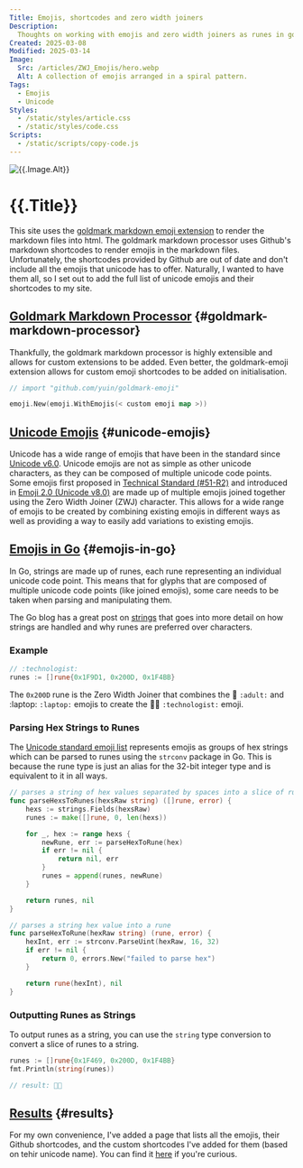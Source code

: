 ```yaml
---
Title: Emojis, shortcodes and zero width joiners
Description:
  Thoughts on working with emojis and zero width joiners as runes in go.
Created: 2025-03-08
Modified: 2025-03-14
Image:
  Src: /articles/ZWJ_Emojis/hero.webp
  Alt: A collection of emojis arranged in a spiral pattern.
Tags:
  - Emojis
  - Unicode
Styles:
  - /static/styles/article.css
  - /static/styles/code.css
Scripts:
  - /static/scripts/copy-code.js
---
```


![{{.Image.Alt}}]({{.Image.Src}})

# {{.Title}}

This site uses the [goldmark markdown emoji extension][goldmark-emoji-extension] to render the markdown files into html. The goldmark markdown processor uses Github's markdown shortcodes to render emojis in the markdown files. Unfortunately, the shortcodes provided by Github are out of date and don't include all the emojis that unicode has to offer. Naturally, I wanted to have them all, so I set out to add the full list of unicode emojis and their shortcodes to my site.

## [Goldmark Markdown Processor](#goldmark-markdown-processor) {#goldmark-markdown-processor}

Thankfully, the goldmark markdown processor is highly extensible and allows for custom extensions to be added. Even better, the goldmark-emoji extension allows for custom emoji shortcodes to be added on initialisation.

```go
// import "github.com/yuin/goldmark-emoji"

emoji.New(emoji.WithEmojis(< custom emoji map >))
```

## [Unicode Emojis](#unicode-emojis) {#unicode-emojis}

Unicode has a wide range of emojis that have been in the standard since [Unicode v6.0][unicode-6.0].
Unicode emojis are not as simple as other unicode characters, as they can be composed of multiple unicode code points.
Some emojis first proposed in [Technical Standard (#51-R2)][emoji-zwj-earliest-draft] and introduced in [Emoji 2.0 (Unicode v8.0)][unicode-8.0] are made up of multiple emojis joined together using the Zero Width Joiner (ZWJ) character.
This allows for a wide range of emojis to be created by combining existing emojis in different ways as well as providing a way to easily add variations to existing emojis.

## [Emojis in Go](#emojis-in-go) {#emojis-in-go}

In Go, strings are made up of runes, each rune representing an individual unicode code point.
This means that for glyphs that are composed of multiple unicode code points (like joined emojis), some care needs to be taken when parsing and manipulating them.

The Go blog has a great post on [strings][go-strings-post] that goes into more detail on how strings are handled and why runes are preferred over characters.

### Example

```go
// :technologist:
runes := []rune{0x1F9D1, 0x200D, 0x1F4BB}
```

The `0x200D` rune is the Zero Width Joiner that combines the :adult: `:adult:` and :laptop: `:laptop:` emojis to create the :technologist: `:technologist:` emoji.

### Parsing Hex Strings to Runes

The [Unicode standard emoji list][unicode-public-emoji-list] represents emojis as groups of hex strings which can be parsed to runes using the `strconv` package in Go.
This is because the rune type is just an alias for the 32-bit integer type and is equivalent to it in all ways.

```go
// parses a string of hex values separated by spaces into a slice of runes
func parseHexsToRunes(hexsRaw string) ([]rune, error) {
	hexs := strings.Fields(hexsRaw)
	runes := make([]rune, 0, len(hexs))

	for _, hex := range hexs {
		newRune, err := parseHexToRune(hex)
		if err != nil {
			return nil, err
		}
		runes = append(runes, newRune)
	}

	return runes, nil
}

// parses a string hex value into a rune
func parseHexToRune(hexRaw string) (rune, error) {
	hexInt, err := strconv.ParseUint(hexRaw, 16, 32)
	if err != nil {
		return 0, errors.New("failed to parse hex")
	}

	return rune(hexInt), nil
}
```

### Outputting Runes as Strings

To output runes as a string, you can use the `string` type conversion to convert a slice of runes to a string.

```go
runes := []rune{0x1F469, 0x200D, 0x1F4BB}
fmt.Println(string(runes))

// result: 👩‍💻
```

## [Results](#results) {#results}

For my own convenience, I've added a page that lists all the emojis, their Github shortcodes, and the custom shortcodes I've added for them (based on tehir unicode name). You can find it [here](/other/emojis.html) if you're curious.


[goldmark-emoji-extension]: https://github.com/yuin/goldmark-emoji

[unicode-6.0]: https://blog.unicode.org/2010/10/unicode-version-60-support-for-popular.html
[emoji-zwj-earliest-draft]: https://www.unicode.org/reports/tr51/tr51-2-archive.html
[unicode-8.0]: https://blog.unicode.org/2015/06/announcing-unicode-standard-version-80.html

[go-strings-post]: https://go.dev/blog/strings
[unicode-public-emoji-list]: https://unicode.org/Public/emoji/latest/emoji-test.txt
